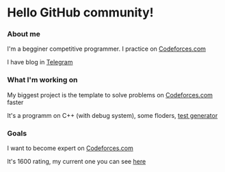 # Hello GitHub community!

### About me

I'm a begginer competitive programmer. I practice on [Codeforces.com](https://codeforces.com/)

I have blog in [Telegram](https://t.me/rustam_cpp_codeforces_blog)

### What I'm working on

My biggest project is the template to solve problems on [Codeforces.com](https://codeforces.com/) faster

It's a programm on C++ (with debug system), some floders, [test generator](https://codeforces.com/blog/entry/127104?locale=en)

### Goals

I want to become expert on [Codeforces.com](https://codeforces.com/)

It's 1600 rating, my current one you can see [here](https://codeforces.com/profile/rustam-cpp?locale=en)
